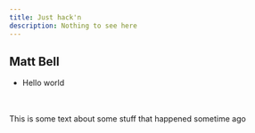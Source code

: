 ```yaml
---
title: Just hack'n
description: Nothing to see here
---
```


## Matt Bell

- Hello world<br><br><br>

This is some text about some stuff that happened sometime ago
